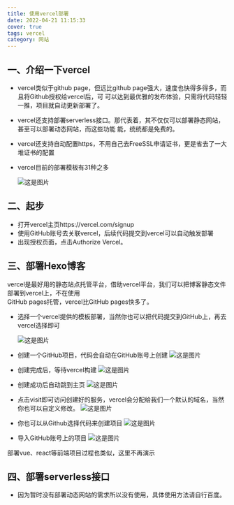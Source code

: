 ```yaml
---
title: 使用vercel部署  
date: 2022-04-21 11:15:33  
cover: true  
tags: vercel  
category: 网站
---
```


## 一、介绍一下vercel
- vercel类似于github page，但远比github page强大，速度也快得多得多，而且将Github授权给vercel后，可
  可以达到最优雅的发布体验，只需将代码轻轻一推，项目就自动更新部署了。
- vercel还支持部署serverless接口。那代表着，其不仅仅可以部署静态网站，甚至可以部署动态网站，而这些功能
  能，统统都是免费的。
- vercel还支持自动配置https，不用自己去FreeSSL申请证书，更是省去了一大堆证书的配置
- vercel目前的部署模板有31种之多

  ![这是图片](/img/421/selectTemplate.png "Magic Gardens")
<!--more-->

## 二、起步
- 打开vercel主页https://vercel.com/signup  
- 使用GitHub账号去关联vercel，后续代码提交到vercel可以自动触发部署  
- 出现授权页面，点击Authorize Vercel。
 
## 三、部署Hexo博客
vercel是最好用的静态站点托管平台，借助vercel平台，我们可以把博客静态文件部署到vercel上，不在使用  
GitHub pages托管，vercel比GitHub pages快多了。

- 选择一个vercel提供的模板部署，当然你也可以把代码提交到GitHub上，再去vercel选择即可

  ![这是图片](/img/421/select1.png "Magic Gardens")
- 创建一个GitHub项目，代码会自动在GitHub账号上创建
  ![这是图片](/img/421/creat1.png "Magic Gardens")
- 创建完成后，等待vercel构建
  ![这是图片](/img/421/deploy1.png "Magic Gardens")
- 创建成功后自动跳到主页
  ![这是图片](/img/421/success1.png "Magic Gardens")
- 点击visit即可访问创建好的服务，vercel会分配给我们一个默认的域名，当然你也可以自定义修改。
  ![这是图片](/img/421/index1.png "Magic Gardens")
- 你也可以从Github选择代码来创建项目
  ![这是图片](/img/421/import1.png "Magic Gardens")
- 导入GitHub账号上的项目
  ![这是图片](/img/421/import2.png "Magic Gardens")

部署vue、react等前端项目过程也类似，这里不再演示

## 四、部署serverless接口
- 因为暂时没有部署动态网站的需求所以没有使用，具体使用方法请自行百度。